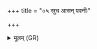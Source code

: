 +++
title = "०५ स्रुच आसन् पवनीः"

+++
<details><summary>मूलम् (GR)</summary>

स्रुच आसन् पवनीः  
सृणीकाः परिधिष्कृतः ।  
कीनाशा आसन् होतारो  
बीजदा आसीद् धविष्पतिः ॥
</details>